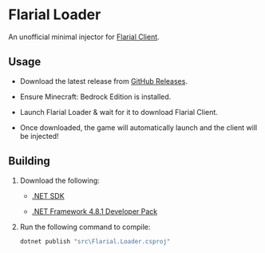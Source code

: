 # Flarial Loader
An unofficial minimal injector for [Flarial Client](https://github.com/flarialmc).

## Usage

- Download the latest release from [GitHub Releases](https://github.com/Aetopia/Flarial.Loader/releases/latest).

- Ensure Minecraft: Bedrock Edition is installed.

- Launch Flarial Loader & wait for it to download Flarial Client.

- Once downloaded, the game will automatically launch and the client will be injected!

## Building
1. Download the following:
    
    - [.NET SDK](https://dotnet.microsoft.com/en-us/download)

    - [.NET Framework 4.8.1 Developer Pack](https://dotnet.microsoft.com/en-us/download/dotnet-framework/thank-you/net481-developer-pack-offline-installer)

2. Run the following command to compile:

    ```cmd
    dotnet publish "src\Flarial.Loader.csproj"
    ```
